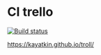 # CI trello

[![Build status](https://ci.appveyor.com/api/projects/status/ube2fwx9ctb7bqlq?svg=true)](https://ci.appveyor.com/project/kayatkin/troll)

https://kayatkin.github.io/troll/